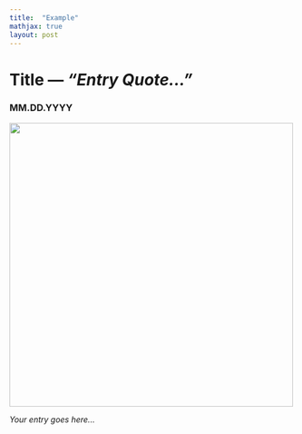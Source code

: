 ```yaml
---
title:  "Example"
mathjax: true
layout: post
---
```


# Title — <i>“Entry Quote...”</i>

### MM.DD.YYYY

<img src="https://upload.wikimedia.org/wikipedia/commons/thumb/8/8f/Example_image.svg/600px-Example_image.svg.png" width="500" height="500">
<br>

<i>Your entry goes here...</i>